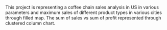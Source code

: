This project is representing a coffee chain sales analysis in US in various parameters and maximum sales of different product types in various cities through filled map. The sum of sales vs sum of profit represented through clustered column chart.
